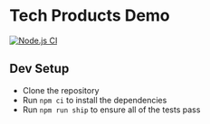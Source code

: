 # Tech Products Demo

[![Node.js CI](https://github.com/CodeYourFuture/tech-products-demo/workflows/Node.js%20CI/badge.svg)](https://github.com/CodeYourFuture/tech-products-demo/actions)

## Dev Setup

- Clone the repository
- Run `npm ci` to install the dependencies
- Run `npm run ship` to ensure all of the tests pass
